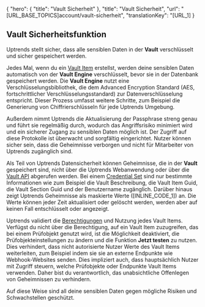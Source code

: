 ﻿{
  "hero": {
    "title": "Vault Sicherheit"
  },
  "title": "Vault Sicherheit",
  "url": "[URL_BASE_TOPICS]account/vault-sicherheit",
  "translationKey": "[URL_1]
}

## Vault Sicherheitsfunktion

Uptrends stellt sicher, dass alle sensiblen Daten in der **Vault** verschlüsselt und sicher gespeichert werden.

Jedes Mal, wenn du ein [Vault Item]([LINK_URL_1]) erstellst, werden deine sensiblen Daten automatisch von der **Vault Engine** verschlüsselt, bevor sie in der Datenbank gespeichert werden. Die **Vault Engine** nutzt eine Verschlüsselungsbibliothek, die dem Advanced Encryption Standard (AES, fortschrittlicher Verschlüsselungsstandard) zur Datenverschlüsselung entspricht. Dieser Prozess umfasst weitere Schritte, zum Beispiel die Generierung von Chiffrierschlüsseln für jede Uptrends Umgebung.

Außerdem nimmt Uptrends die Aktualisierung der Passphrase streng genau und führt sie regelmäßig durch, wodurch das Angriffsrisiko minimiert wird und ein sicherer Zugang zu sensiblen Daten möglich ist. Der Zugriff auf diese Protokolle ist überwacht und sorgfältig eingerichtet. Nutzer können sicher sein, dass die Geheimnisse verborgen und nicht für Mitarbeiter von Uptrends zugänglich sind.

Als Teil von Uptrends Datensicherheit können Geheimnisse, die in der **Vault** gespeichert sind, nicht über die Uptrends Webanwendung oder über die [Vault API]([LINK_URL_2]) abgerufen werden. Bei einem [Credential Set]([LINK_URL_3]) sind nur bestimmte Informationen wie zum Beispiel die Vault Beschreibung, die Vault Item Guid, die Vault Section Guid und der Benutzername zugänglich. Darüber hinaus zeigt Uptrends Geheimnisse als maskierte Werte ([INLINE_CODE_1]) an. Die Werte können jeder Zeit aktualisiert oder gelöscht werden, werden aber auf keinen Fall entschlüsselt oder angezeigt. 

Uptrends validiert die [Berechtigungen]([LINK_URL_4]) und Nutzung jedes Vault Items. Verfügst du nicht über die Berechtigung, auf ein Vault Item zuzugreifen, das bei einem Prüfobjekt genutzt wird, ist die Möglichkeit deaktiviert, die Prüfobjekteinstellungen zu ändern und die Funktion **Jetzt testen** zu nutzen. Dies verhindert, dass nicht autorisierte Nutzer Werte des Vault Items weiterleiten, zum Beispiel indem sie sie an externe Endpunkte wie Webhook-Websites senden. Dies impliziert auch, dass hauptsächlich Nutzer mit Zugriff steuern, welche Prüfobjekte oder Endpunkte Vault Items verwenden. Daher bist du verantwortlich, das unabsichtliche Offenlegen von Geheimnissen zu verhindern.

Auf diese Weise sind all deine sensiblen Daten gegen mögliche Risiken und Schwachstellen geschützt.